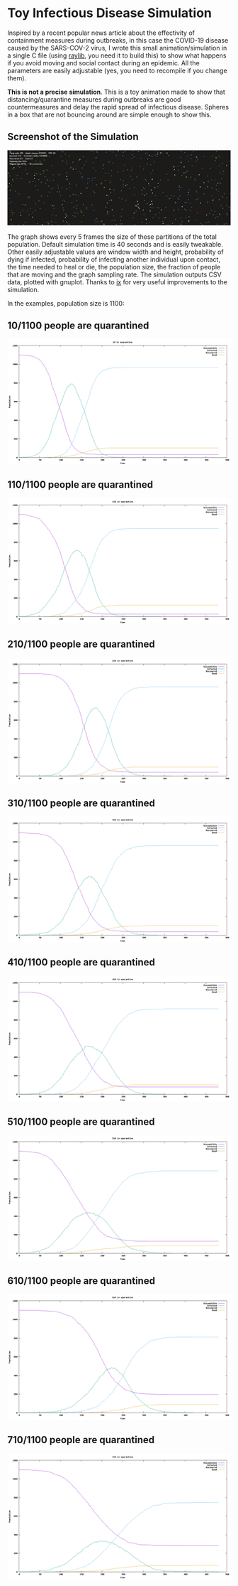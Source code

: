 # Toy Infectious Disease Simulation

Inspired by a recent popular news article about the effectivity of containment
measures during outbreaks, in this case the COVID-19 disease caused by the
SARS-COV-2 virus,
I wrote this small animation/simulation in a single C file (using [raylib](https://raylib.com),
you need it to build this)
to show what happens if you avoid moving and social contact during an epidemic.
All the parameters are easily adjustable (yes, you need to recompile if you change them).

**This is not a precise simulation**. This is a toy animation made to show that 
distancing/quarantine measures during outbreaks are good countermeasures 
and delay the rapid spread of infectious disease. 
Spheres in a box that are not bouncing around are simple enough to show this.


## Screenshot of the Simulation

![Screenshot](https://raw.githubusercontent.com/0x0f0f0f/infectious-disease-toy-simulation/master/screenshot.png)

The graph shows every 5 frames the size of these partitions of the total population.
Default simulation time is 40 seconds and is easily tweakable. Other easily adjustable values
are window width and height, probability of dying if infected, probability of infecting another
individual upon contact, the time needed to heal or die, the population size,
the fraction of people that are moving and the graph sampling rate.
The simulation outputs CSV data, plotted with gnuplot.
Thanks to [ix](https://github.com/ix) for very useful improvements to the simulation.

In the examples, population size is 1100:

## 10/1100 people are quarantined

![10/1100 quarantined](https://raw.githubusercontent.com/0x0f0f0f/infectious-disease-toy-simulation/master/examples/10.png)

## 110/1100 people are quarantined

![110/1100 quarantined](https://raw.githubusercontent.com/0x0f0f0f/infectious-disease-toy-simulation/master/examples/110.png)

## 210/1100 people are quarantined

![210/1100 quarantined](https://raw.githubusercontent.com/0x0f0f0f/infectious-disease-toy-simulation/master/examples/210.png)

## 310/1100 people are quarantined

![310/1100 quarantined](https://raw.githubusercontent.com/0x0f0f0f/infectious-disease-toy-simulation/master/examples/310.png)

## 410/1100 people are quarantined

![410/1100 quarantined](https://raw.githubusercontent.com/0x0f0f0f/infectious-disease-toy-simulation/master/examples/410.png)

## 510/1100 people are quarantined

![510/1100 quarantined](https://raw.githubusercontent.com/0x0f0f0f/infectious-disease-toy-simulation/master/examples/510.png)

## 610/1100 people are quarantined

![610/1100 quarantined](https://raw.githubusercontent.com/0x0f0f0f/infectious-disease-toy-simulation/master/examples/610.png)

## 710/1100 people are quarantined

![710/1100 quarantined](https://raw.githubusercontent.com/0x0f0f0f/infectious-disease-toy-simulation/master/examples/710.png)
